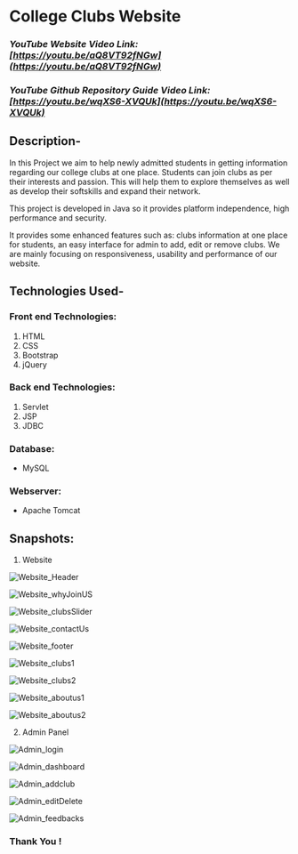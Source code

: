 # College Clubs Website  


### _YouTube Website Video Link: [https://youtu.be/aQ8VT92fNGw](https://youtu.be/aQ8VT92fNGw)_

### _YouTube Github Repository Guide Video Link: [https://youtu.be/wqXS6-XVQUk](https://youtu.be/wqXS6-XVQUk)_


## Description-
   In this Project we aim to help newly admitted students in getting information regarding our college clubs at one place. Students can join clubs as per their interests and passion. This will help them to explore themselves as well as develop their softskills and expand their network.
   
   This project is developed in Java so it provides platform independence, high performance and security.
   
   It provides some enhanced features such as: clubs information at one place for students, an easy interface for admin to add, edit or remove clubs. We are mainly focusing on responsiveness, usability and performance of our website.


## Technologies Used-

### Front end Technologies:
  1. HTML
  2. CSS
  3. Bootstrap
  4. jQuery
  
### Back end Technologies:
  1. Servlet 
  2. JSP
  3. JDBC
  
### Database:
  - MySQL
  
### Webserver:
  - Apache Tomcat


## Snapshots:


1. Website

![Website_Header](https://github.com/rid17pawar/ViitClubs/blob/main/projectPPT/imagesForReadMe/homepage_1.png)

![Website_whyJoinUS](https://github.com/rid17pawar/ViitClubs/blob/main/projectPPT/imagesForReadMe/homepage_2.png)

![Website_clubsSlider](https://github.com/rid17pawar/ViitClubs/blob/main/projectPPT/imagesForReadMe/homepage_3.png)

![Website_contactUs](https://github.com/rid17pawar/ViitClubs/blob/main/projectPPT/imagesForReadMe/homepage_4.png)

![Website_footer](https://github.com/rid17pawar/ViitClubs/blob/main/projectPPT/imagesForReadMe/homepage_5.png)

![Website_clubs1](https://github.com/rid17pawar/ViitClubs/blob/main/projectPPT/imagesForReadMe/clubs_1.png)

![Website_clubs2](https://github.com/rid17pawar/ViitClubs/blob/main/projectPPT/imagesForReadMe/clubs_2.png)

![Website_aboutus1](https://github.com/rid17pawar/ViitClubs/blob/main/projectPPT/imagesForReadMe/aboutus_1.png)

![Website_aboutus2](https://github.com/rid17pawar/ViitClubs/blob/main/projectPPT/imagesForReadMe/aboutus_2.png)



2. Admin Panel

![Admin_login](https://github.com/rid17pawar/ViitClubs/blob/main/projectPPT/imagesForReadMe/adminpanel_1.png)

![Admin_dashboard](https://github.com/rid17pawar/ViitClubs/blob/main/projectPPT/imagesForReadMe/adminpanel_2.png)

![Admin_addclub](https://github.com/rid17pawar/ViitClubs/blob/main/projectPPT/imagesForReadMe/adminpanel_3.png)

![Admin_editDelete](https://github.com/rid17pawar/ViitClubs/blob/main/projectPPT/imagesForReadMe/adminpanel_4.png)

![Admin_feedbacks](https://github.com/rid17pawar/ViitClubs/blob/main/projectPPT/imagesForReadMe/adminpanel_5.png)


### Thank You !


